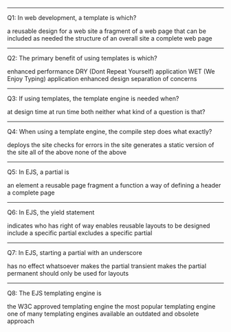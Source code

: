 ----------------------------------------------------------------
Q1: In web development, a template is which?

a reusable design for a web site
a fragment of a web page that can be included as needed
the structure of an overall site
a complete web page

------------------------------------------------------------
Q2: The primary benefit of using templates is which?

enhanced performance
DRY (Dont Repeat Yourself) application
WET (We Enjoy Typing) application
enhanced design
separation of concerns

------------------------------------------------------------
Q3: If using templates, the template engine is needed when?

at design time
at run time
both
neither
what kind of a question is that?

------------------------------------------------------------
Q4: When using a template engine, the compile step does what exactly?

deploys the site
checks for errors in the site
generates a static version of the site
all of the above
none of the above


------------------------------------------------------------
Q5: In EJS, a partial is

an element
a reusable page fragment
a function
a way of defining a header
a complete page

------------------------------------------------------------
Q6: In EJS, the yield statement

indicates who has right of way
enables reusable layouts to be designed
include a specific partial
excludes a specific partial

------------------------------------------------------------
Q7: In EJS, starting a partial with an underscore

has no effect whatsoever
makes the partial transient
makes the partial permanent
should only be used for layouts

------------------------------------------------------------
Q8: The EJS templating engine is

the W3C approved templating engine
the most popular templating engine
one of many templating engines available
an outdated and obsolete approach